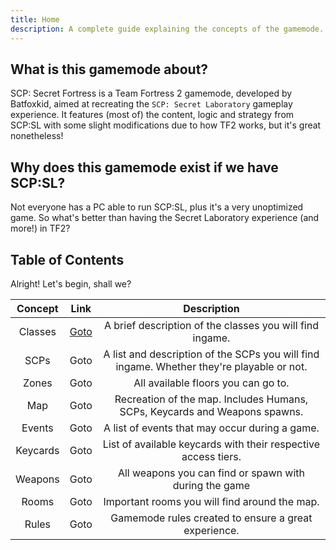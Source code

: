 ```yaml
---
title: Home
description: A complete guide explaining the concepts of the gamemode.
---
```


## What is this gamemode about?

SCP: Secret Fortress is a Team Fortress 2 gamemode, developed by Batfoxkid, aimed at recreating the `SCP: Secret Laboratory` gameplay experience. It features (most of) the content, logic and strategy from SCP:SL with some slight modifications due to how TF2 works, but it's great nonetheless!

## Why does this gamemode exist if we have SCP:SL?

Not everyone has a PC able to run SCP:SL, plus it's a very unoptimized game. So what's better than having the Secret Laboratory experience (and more!) in TF2?

## Table of Contents

Alright! Let's begin, shall we?

| Concept  | Link                | Description                                                                               |
|:--------:|:-------------------:|:-----------------------------------------------------------------------------------------:|
| Classes  | [Goto](/classes) | A brief description of the classes you will find ingame.                                  |
| SCPs     | Goto                | A list and description of the SCPs you will find ingame. Whether they're playable or not. |
| Zones    | Goto                | All available floors you can go to.                                                       |
| Map      | Goto                | Recreation of the map. Includes Humans, SCPs, Keycards and Weapons spawns.                |
| Events   | Goto                | A list of events that may occur during a game.                                            |
| Keycards | Goto                | List of available keycards with their respective access tiers.                            |
| Weapons  | Goto                | All weapons you can find or spawn with during the game                                    |
| Rooms    | Goto                | Important rooms you will find around the map.                                             |
| Rules    | Goto                | Gamemode rules created to ensure a great experience.                                      |